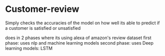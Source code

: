 # Customer-review
Simply checks the accuracies of the model on how well its able to predict if a customer is satisfied or unsatisfied

does in 2 phases where its using alexa of amazon's review dataset
 first phase: uses nlp and machine learning models
 second phase: uses Deep learning models: LSTM
